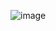 ![image](https://user-images.githubusercontent.com/58961173/222985083-877f2cc8-bf7f-499e-b43f-6072def8a7ce.png)
